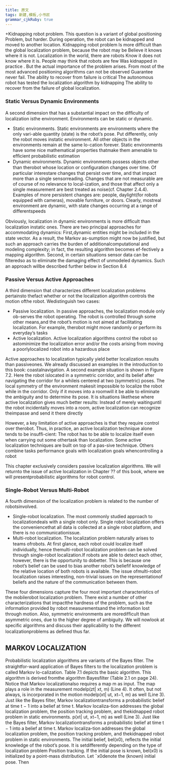 ```yaml
---
title: 原文
tags: 新建,模板,小书匠
grammar_cjkRuby: true
---
```

+Kidnapping robot problem. This question is a variant of global positioning Problem, but harder. During operation, the robot can be kidnapped and moved to another location. Kidnapping robot problem Is more difficult than the global localization problem, because the robot may be Believe it knows where it is not. Localization in the world, there are robots Know it does not know where it is. People may think that robots are few Was kidnapped in practice . But the actual importance of the problem arises. From most of the most advanced positioning algorithms can not be observed Guarantee never fail. The ability to recover from failure is critical The autonomous robot has tested the localization algorithm by kidnapping The ability to recover from the failure of global localization.

### Static Versus Dynamic Environments
A second dimension that has a substantial impact on the difﬁculty of localization isthe environment. Environments can be static or dynamic.
+ Static environments. Static environments are environments where the only vari-able quantity (state) is the robot’s pose. Put differently, only the robot moves instatic environment. All other objects in the environments remain at the same lo-cation forever. Static environments have some nice mathematical properties thatmake them amenable to efﬁcient probabilistic estimation
+ Dynamic environments. Dynamic environments possess objects other than therobot whose location or conﬁguration changes over time. Of particular interestare changes that persist over time, and that impact more than a single sensorreading. Changes that are not measurable are of course of no relevance to local-ization, and those that affect only a single measurement are best treated as noise(cf. Chapter 2.4.4). Examples of more persistent changes are: people, daylight(for robots equipped with cameras), movable furniture, or doors. Clearly, mostreal environment are dynamic, with state changes occurring at a range of differentspeeds

Obviously, localization in dynamic environments is more difﬁcult than localization instatic ones. There are two principal approaches for accommodating dynamics: First,dynamic entities might be included in the state vector. As a result, the Markov as-sumption might now be justiﬁed, but such an approach carries the burden of additionalcomputational and modeling complexity; in fact, the resulting algorithm becomes ef-fectively a mapping algorithm. Second, in certain situations sensor data can be ﬁlteredso as to eliminate the damaging effect of unmodeled dynamics. Such an approach willbe described further below in Section 8.4

### Passive Versus Active Approaches
A third dimension that characterizes different localization problems pertainsto thefact whether or not the localization algorithm controls the motion ofthe robot. Wedistinguish two cases:
+ Passive localization. In passive approaches, the localization module only ob-serves the robot operating. The robot is controlled through some other means,and the robot’s motion is not aimed at facilitating localization. For example, therobot might move randomly or perform its everyday’s tasks
+ Active localization. Active localization algorithms control the robot so astominimize the localization error and/or the costs arising from moving a poorlylocalized robot into a hazardous place

Active approaches to localization typically yield better localization results than passiveones. We already discussed an examples in the introduction to this book: coastalnavigation. A second example situation is shown in Figure 7.2. Here the robot islocated in a symmetric corridor, and its belief after navigating the corridor for a whileis centered at two (symmetric) poses. The local symmetry of the environment makesit impossible to localize the robot while in the corridor. Only if it moves into a roomwill it be able to eliminate the ambiguity and to determine its pose. It is situations likethese where active localization gives much better results: Instead of merely waitinguntil the robot incidentally moves into a room, active localization can recognize theimpasse and send it there directly

However, a key limitation of active approaches is that they require control over therobot. Thus, in practice, an active localization technique alone tends to be insufﬁ-cient: The robot has to be able to localize itself even when carrying out some othertask than localization. Some active localization techniques are built on top of a pas-sive technique. Others combine tasks performance goals with localization goals whencontrolling a robot

This chapter exclusively considers passive localization algorithms. We will returnto the issue of active localization in Chapter ?? of this book, where we will presentprobabilistic algorithms for robot control.

### Single-Robot Versus Multi-Robot

A fourth dimension of the localization problem is related to the number of robotsinvolved.

+ Single-robot localization. The most commonly studied approach to localizationdeals with a single robot only. Single robot localization offers the conveniencethat all data is collected at a single robot platform, and there is no communicationissue.
+ Multi-robot localization. The localization problem naturally arises to teams ofrobots. At ﬁrst glance, each robot could localize itself individually, hence themulti-robot localization problem can be solved through single-robot localization.If robots are able to detect each other, however, there is the opportunity to dobetter. This is because one robot’s belief can be used to bias another robot’s beliefif knowledge of the relative location of both robots is available. The issue ofmulti-robot localization raises interesting, non-trivial issues on the representationof beliefs and the nature of the communication between them.

These four dimensions capture the four most important characteristics of the mobilerobot localization problem. There exist a number of other characterizations that impactthe hardness of the problem, such as the information provided by robot measurementsand the information lost through motion. Also, symmetric environments are moredifﬁcult than asymmetric ones, due to the higher degree of ambiguity. We will nowlook at speciﬁc algorithms and discuss their applicability to the different localizationproblems as deﬁned thus far.

## MARKOV LOCALIZATION

Probabilistic localization algorithms are variants of the Bayes ﬁlter. The straightfor-ward application of Bayes ﬁlters to the localization problem is called Markov lo-calization. Table 7.1 depicts the basic algorithm. This algorithm is derived fromthe algorithm Bayesﬁlter (Table 2.1 on page 24). Notice that Markov localizationalso requires a map m as input. The map plays a role in the measurement modelp(zt| xt, m) (Line 4). It often, but not always, is incorporated in the motion modelp(xt| ut, xt−1, m) as well (Line 3). Just like the Bayes ﬁlter, Markov localizationtransforms a probabilistic belief at time t − 1 into a belief at time t. Markov localiza-tion addresses the global localization problem, the position tracking problem, and thekidnapped robot problem in static environments.
p(xt| ut, xt−1, m) as well (Line 3). Just like the Bayes ﬁlter, Markov localizationtransforms a probabilistic belief at time t − 1 into a belief at time t. Markov localiza-tion addresses the global localization problem, the position tracking problem, and thekidnapped robot problem in static environments.
The initial belief, bel(x0), reﬂects the initial knowledge of the robot’s pose. It is setdifferently depending on the type of localization problem
Position tracking. If the initial pose is known, bel(x0) is initialized by a point-mass distribution. Let ¯x0denote the (known) initial pose. Then
　

